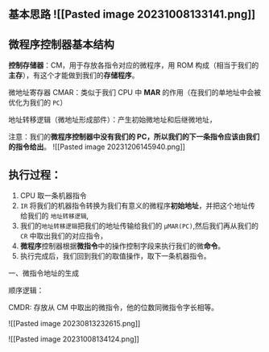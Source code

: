 ## 基本思路 ![[Pasted image 20231008133141.png]]
## 微程序控制器基本结构
**控制存储器**：CM，用于存放各指令对应的微程序，用 ROM 构成（相当于我们的**主存**），有这个才能做到我们的**存储程序**。

微地址寄存器 CMAR：类似于我们 CPU 中 **MAR** 的作用（在我们的单地址中会被优化为我们的 `PC`）

地址转移逻辑（微地址形成部件）：产生初始微地址和后继微地址，

注意：我们的**微程序控制器中没有我们的 PC，所以我们的下一条指令应该由我们的指令给出**。
![[Pasted image 20231206145940.png]]


## 执行过程：
1. CPU 取一条机器指令
2. `IR` 将我们的机器指令转换为我们有意义的微程序**初始地址**，并把这个地址传给我们的 `地址转移逻辑`,
3. 我们的``地址转移逻辑``把我们的地址传输给我们的 `μMAR(PC)`,然后我们再从我们的 `CR` 中取出我们的对应指令，
4. **微程序**控制器根据**微指令**中的操作控制字段来执行我们的微**命令**。
5. 执行完成后，我们回到我们的取值操作，取下一条机器指令。

一、微指令地址的生成

顺序逻辑：

CMDR: 存放从 CM 中取出的微指令，他的位数同微指令字长相等。

![[Pasted image 20230813232615.png]]

![[Pasted image 20231008134124.png]]

